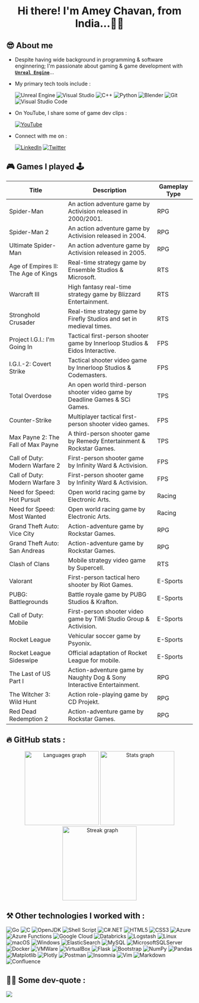 <!-- 
<div align="center">
  <img height="300px" src="./coding_1.gif" />
</div>
-->

<!--
<div align="center">
  <img src="https://visitor-badge.laobi.icu/badge?page_id=apchavan.apchavan&left_text=Profile%20Visits" />
</div>
-->

<h1 align="center">Hi there! I'm <b>Amey Chavan</b>, from India...👋🏻</h1>

<h2 align="left">😎 About me</h2>

<p align="left">

- Despite having wide background in programming & software enginnering; I'm passionate about gaming & game development with [**`Unreal Engine`**](https://www.unrealengine.com/)...

- My primary tech tools include :

  ![Unreal Engine](https://img.shields.io/badge/unrealengine-%23313131?style=for-the-badge&logo=unrealengine&logoColor=white)
  ![Visual Studio](https://img.shields.io/badge/Visual_Studio-5C2D91?style=for-the-badge&logo=visual%20studio&logoColor=white)
  ![C++](https://img.shields.io/badge/C%2B%2B-00599C?style=for-the-badge&logo=c%2B%2B&logoColor=white)
  ![Python](https://img.shields.io/badge/Python-FFD43B?style=for-the-badge&logo=python&logoColor=blue)
  ![Blender](https://img.shields.io/badge/blender-%23F5792A?style=for-the-badge&logo=blender&logoColor=white)
  ![Git](https://img.shields.io/badge/Git-FF5500?style=for-the-badge&logo=git&logoColor=white)
  ![Visual Studio Code](https://img.shields.io/badge/Visual_Studio_Code-0078D4?style=for-the-badge&logo=visual%20studio%20code&logoColor=white)

- On YouTube, I share some of game dev clips :

  [![YouTube](https://img.shields.io/badge/YouTube-FF0000?style=for-the-badge&logo=youtube&logoColor=white)](https://youtube.com/@AmeysGameLab)

- Connect with me on :

  [![LinkedIn](https://img.shields.io/badge/LinkedIn-0077B5?style=for-the-badge&logo=linkedin&logoColor=white)](https://linkedin.com/in/apchavan)
  [![Twitter](https://img.shields.io/badge/Twitter-1DA1F2?style=for-the-badge&logo=twitter&logoColor=white)](https://twitter.com/apchavan) 
  <!-- [![Medium](https://img.shields.io/badge/Medium-12100E?style=for-the-badge&logo=medium&logoColor=white)](https://apchavan.medium.com) -->

</p>

<h2 align="left">🎮 Games I played 🕹️</h2>

<div align="center">

| Title | Description | Gameplay Type |
| ----------- | ----------- | ----------- |
| Spider-Man | An action adventure game by Activision released in 2000/2001. | RPG |
| Spider-Man 2 | An action adventure game by Activision released in 2004. | RPG |
| Ultimate Spider-Man | An action adventure game by Activision released in 2005. | RPG |
| Age of Empires II: The Age of Kings | Real-time strategy game by Ensemble Studios & Microsoft. | RTS |
| Warcraft III | High fantasy real-time strategy game by Blizzard Entertainment. | RTS |
| Stronghold Crusader | Real-time strategy game by Firefly Studios and set in medieval times. | RTS |
| Project I.G.I.: I'm Going In | Tactical first-person shooter game by Innerloop Studios & Eidos Interactive. | FPS |
| I.G.I.-2: Covert Strike | Tactical shooter video game by Innerloop Studios & Codemasters. | FPS |
| Total Overdose | An open world third-person shooter video game by Deadline Games & SCi Games. | TPS |
| Counter-Strike | Multiplayer tactical first-person shooter video games. | FPS |
| Max Payne 2: The Fall of Max Payne | A third-person shooter game by Remedy Entertainment & Rockstar Games. | TPS |
| Call of Duty: Modern Warfare 2 | First-person shooter game by Infinity Ward & Activision. | FPS |
| Call of Duty: Modern Warfare 3 | First-person shooter game by Infinity Ward & Activision. | FPS |
| Need for Speed: Hot Pursuit | Open world racing game by Electronic Arts. | Racing |
| Need for Speed: Most Wanted | Open world racing game by Electronic Arts. | Racing |
| Grand Theft Auto: Vice City | Action-adventure game by Rockstar Games. | RPG |
| Grand Theft Auto: San Andreas | Action-adventure game by Rockstar Games. | RPG |
| Clash of Clans | Mobile strategy video game by Supercell. | RTS |
| Valorant | First-person tactical hero shooter by Riot Games. | E-Sports |
| PUBG: Battlegrounds | Battle royale game by PUBG Studios & Krafton. | E-Sports |
| Call of Duty: Mobile | First-person shooter video game by TiMi Studio Group & Activision. | E-Sports |
| Rocket League | Vehicular soccer game by Psyonix. | E-Sports |
| Rocket League Sideswipe | Official adaptation of Rocket League for mobile. | E-Sports |
| The Last of US Part I | Action-adventure game by Naughty Dog & Sony Interactive Entertainment. | RPG |
| The Witcher 3: Wild Hunt | Action role-playing game by CD Projekt. | RPG |
| Red Dead Redemption 2 | Action-adventure game by Rockstar Games. | RPG |

</div>

<h2 align="left">🔥 GitHub stats :</h2>

<div align="center">

  <img src="https://github-readme-stats.vercel.app/api/top-langs?username=apchavan&locale=en&hide_title=false&layout=compact&card_width=320&langs_count=15&theme=monokai&order=2&custom_title=Programming%20Stats" height="200" alt="Languages graph" />
  <img src="https://github-readme-stats.vercel.app/api?username=apchavan&hide_title=false&hide_rank=true&show_icons=true&include_all_commits=true&count_private=true&disable_animations=false&theme=monokai&locale=en&order=1&custom_title=Amey's%20Profile%20Stats" height="200" alt="Stats graph" />
  <img src="https://streak-stats.demolab.com?user=apchavan&locale=en&mode=weekly&theme=monokai&border_radius=5&order=3" height="200" alt="Streak graph" />

</div>

<h2 align="left">⚒️ Other technologies I worked with :</h2>

  ![Go](https://img.shields.io/badge/Go-00ADD8?style=for-the-badge&logo=go&logoColor=white)
  ![C](https://img.shields.io/badge/C-00599C?style=for-the-badge&logo=c&logoColor=white)
  ![OpenJDK](https://img.shields.io/badge/OpenJDK-ED8B00?style=for-the-badge&logo=openjdk&logoColor=white)
  ![Shell Script](https://img.shields.io/badge/Shell_script-000000?style=for-the-badge&logo=gnu-bash&logoColor=white)
  ![C#.NET](https://img.shields.io/badge/c%23-%23239120?style=for-the-badge&logo=c-sharp&logoColor=white)
  ![HTML5](https://img.shields.io/badge/html5-FF8500?style=for-the-badge&logo=html5&logoColor=white)
  ![CSS3](https://img.shields.io/badge/css3-2050FF?style=for-the-badge&logo=css3&logoColor=white)
  ![Azure](https://img.shields.io/badge/Azure-2050FF?style=for-the-badge&logo=microsoftazure&logoColor=white)
  ![Azure Functions](https://img.shields.io/badge/Azure_Functions-0062AD?style=for-the-badge&logo=azure-functions&logoColor=white)
  ![Google Cloud](https://img.shields.io/badge/Google%20Cloud-FF5500?style=for-the-badge&logo=google-cloud&logoColor=white)
  ![Databricks](https://img.shields.io/badge/Databricks-FF3621?style=for-the-badge&logo=Databricks&logoColor=white)
  ![Logstash](https://img.shields.io/badge/Logstash-005571?style=for-the-badge&logo=Logstash&logoColor=white)
  ![Linux](https://img.shields.io/badge/Linux-FCC624?style=for-the-badge&logo=linux&logoColor=black)
  ![macOS](https://img.shields.io/badge/mac%20os-000000?style=for-the-badge&logo=apple&logoColor=white)
  ![Windows](https://img.shields.io/badge/Windows-0078D6?style=for-the-badge&logo=windows&logoColor=white)
  ![ElasticSearch](https://img.shields.io/badge/-ElasticSearch-005571?style=for-the-badge&logo=elasticsearch)
  ![MySQL](https://img.shields.io/badge/MySQL-005C84?style=for-the-badge&logo=mysql&logoColor=white)
  ![MicrosoftSQLServer](https://img.shields.io/badge/Microsoft%20SQL%20Server-CC2927?style=for-the-badge&logo=microsoft%20sql%20server&logoColor=white)
  ![Docker](https://img.shields.io/badge/docker-00C0FF?style=for-the-badge&logo=docker&logoColor=white)
  ![VMWare](https://img.shields.io/badge/VMware-231f20?style=for-the-badge&logo=VMware&logoColor=white)
  ![VirtualBox](https://img.shields.io/badge/VirtualBox-21416b?style=for-the-badge&logo=VirtualBox&logoColor=white)
  ![Flask](https://img.shields.io/badge/Flask-000000?style=for-the-badge&logo=flask&logoColor=white)
  ![Bootstrap](https://img.shields.io/badge/Bootstrap-BF00FF?style=for-the-badge&logo=bootstrap&logoColor=white)
  ![NumPy](https://img.shields.io/badge/Numpy-777BB4?style=for-the-badge&logo=numpy&logoColor=white)
  ![Pandas](https://img.shields.io/badge/Pandas-2C2D72?style=for-the-badge&logo=pandas&logoColor=white)
  ![Matplotlib](https://img.shields.io/badge/Matplotlib-2080FF?style=for-the-badge&logo=Matplotlib&logoColor=white)
  ![Plotly](https://img.shields.io/badge/Plotly-239120?style=for-the-badge&logo=plotly&logoColor=white)
  ![Postman](https://img.shields.io/badge/Postman-FF6C37?style=for-the-badge&logo=postman&logoColor=white)
  ![Insomnia](https://img.shields.io/badge/Insomnia-black?style=for-the-badge&logo=insomnia&logoColor=5849BE)
  ![Vim](https://img.shields.io/badge/VIM-008F00?&style=for-the-badge&logo=vim&logoColor=white)
  ![Markdown](https://img.shields.io/badge/Markdown-000000?style=for-the-badge&logo=markdown&logoColor=white)
  ![Confluence](https://img.shields.io/badge/Confluence-000FFF?style=for-the-badge&logo=confluence&logoColor=white)

<h2 align="left">✍🏻 Some dev-quote :</h2>

![](https://quotes-github-readme.vercel.app/api?type=horizontal&theme=monokai)

<!--
<h3 align="left">🏆 GitHub Trophies :</h3>

![](https://github-profile-trophy.vercel.app/?username=apchavan&theme=monokai&no-frame=true&no-bg=false&margin-w=4)

<h3 align="left">🐦 Latest Tweet :</h3>

[![](https://gtce.itsvg.in/api?username=apchavan&theme=monokai)](https://github.com/VishwaGauravIn/github-twitter-card-embed)
-->
